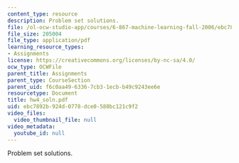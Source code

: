 ```yaml
---
content_type: resource
description: Problem set solutions.
file: /ol-ocw-studio-app/courses/6-867-machine-learning-fall-2006/ebc7892b924d0778dce0580bc121c9f2_hw4_soln.pdf
file_size: 205004
file_type: application/pdf
learning_resource_types:
- Assignments
license: https://creativecommons.org/licenses/by-nc-sa/4.0/
ocw_type: OCWFile
parent_title: Assignments
parent_type: CourseSection
parent_uid: f6c0aa49-6336-7cb3-1ecb-b49c9243ee6e
resourcetype: Document
title: hw4_soln.pdf
uid: ebc7892b-924d-0778-dce0-580bc121c9f2
video_files:
  video_thumbnail_file: null
video_metadata:
  youtube_id: null
---
```

Problem set solutions.